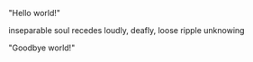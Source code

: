 "Hello world!"






inseparable soul
recedes loudly, deafly, loose
ripple unknowing



"Goodbye world!"